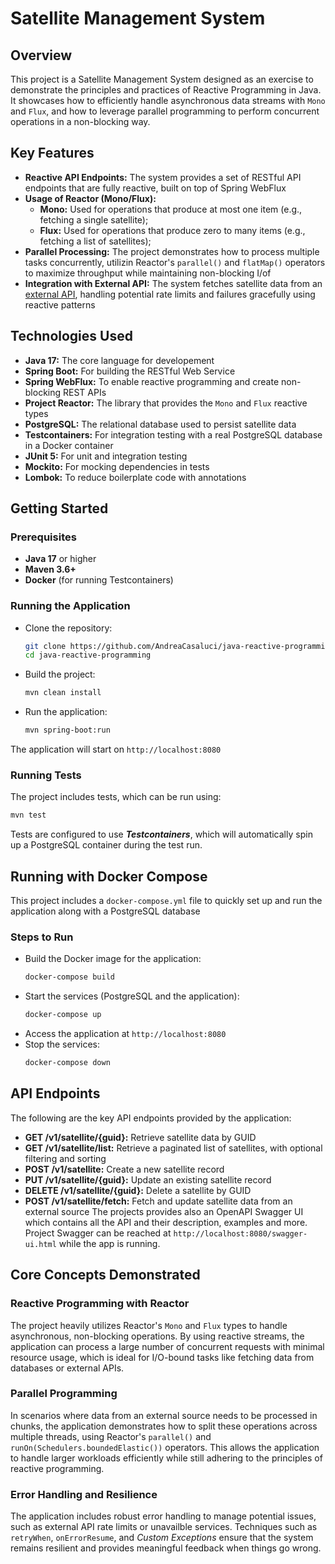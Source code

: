 
# Satellite Management System

## Overview
This project is a Satellite Management System designed as an exercise to demonstrate the principles and practices of Reactive Programming in Java. It showcases how to efficiently handle asynchronous data streams with `Mono` and `Flux`, and how to leverage parallel programming to perform concurrent operations in a non-blocking way.


## Key Features
- **Reactive API Endpoints:** The system provides a set of RESTful API endpoints that are fully reactive, built on top of Spring WebFlux
- **Usage of Reactor (Mono/Flux):**
    - **Mono:** Used for operations that produce at most one item (e.g., fetching a single satellite);
    - **Flux:** Used for operations that produce zero to many items (e.g., fetching a list of satellites);
- **Parallel Processing:** The project demonstrates how to process multiple tasks concurrently, utilizin Reactor's `parallel()` and `flatMap()` operators to maximize throughput while maintaining non-blocking I/of
- **Integration with External API:** The system fetches satellite data from an [external API](https://tle.ivanstanojevic.me/api/tle/), handling potential rate limits and failures gracefully using reactive patterns
## Technologies Used
- **Java 17:** The core language for developement
- **Spring Boot:** For building the RESTful Web Service
- **Spring WebFlux:** To enable reactive programming and create non-blocking REST APIs
- **Project Reactor:** The library that provides the `Mono` and `Flux` reactive types
- **PostgreSQL:** The relational database used to persist satellite data
- **Testcontainers:** For integration testing with a real PostgreSQL database in a Docker container
- **JUnit 5:** For unit and integration testing
- **Mockito:** For mocking dependencies in tests
- **Lombok:** To reduce boilerplate code with annotations
## Getting Started

### Prerequisites
- **Java 17** or higher
- **Maven 3.6+**
- **Docker** (for running Testcontainers)

### Running the Application
- Clone the repository:
  ```bash
  git clone https://github.com/AndreaCasaluci/java-reactive-programming.git
  cd java-reactive-programming
  ```
- Build the project:
  ```bash
  mvn clean install
  ```
- Run the application:
  ```bash
  mvn spring-boot:run
  ```
The application will start on `http://localhost:8080`

### Running Tests
The project includes tests, which can be run using:
```bash
mvn test
```
Tests are configured to use ***Testcontainers***, which will automatically spin up a PostgreSQL container during the test run.

## Running with Docker Compose
This project includes a `docker-compose.yml` file to quickly set up and run the application along with a PostgreSQL database

### Steps to Run
- Build the Docker image for the application:
  ```bash
  docker-compose build
  ``` 
- Start the services (PostgreSQL and the application):
  ```bash
  docker-compose up
  ``` 
- Access the application at `http://localhost:8080`
- Stop the services:
  ```bash
  docker-compose down
  ``` 
## API Endpoints
The following are the key API endpoints provided by the application:
- **GET /v1/satellite/{guid}:** Retrieve satellite data by GUID
- **GET /v1/satellite/list:** Retrieve a paginated list of satellites, with optional filtering and sorting
- **POST /v1/satellite:** Create a new satellite record
- **PUT /v1/satellite/{guid}:** Update an existing satellite record
- **DELETE /v1/satellite/{guid}:** Delete a satellite by GUID
- **POST /v1/satellite/fetch:** Fetch and update satellite data from an external source
  The projects provides also an OpenAPI Swagger UI which contains all the API and their description, examples and more. Project Swagger can be reached at `http://localhost:8080/swagger-ui.html` while the app is running.
## Core Concepts Demonstrated

### Reactive Programming with Reactor
The project heavily utilizes Reactor's `Mono` and `Flux` types to handle asynchronous, non-blocking operations. By using reactive streams, the application can process a large number of concurrent requests with minimal resource usage, which is ideal for I/O-bound tasks like fetching data from databases or external APIs.
### Parallel Programming
In scenarios where data from an external source needs to be processed in chunks, the application demonstrates how to split these operations across multiple threads, using Reactor's `parallel()` and `runOn(Schedulers.boundedElastic())` operators. This allows the application to handle larger workloads efficiently while still adhering to the principles of reactive programming.
### Error Handling and Resilience
The application includes robust error handling to manage potential issues, such as external API rate limits or unavailble services. Techniques such as `retryWhen`, `onErrorResume`, and *Custom Exceptions* ensure that the system remains resilient and provides meaningful feedback when things go wrong.